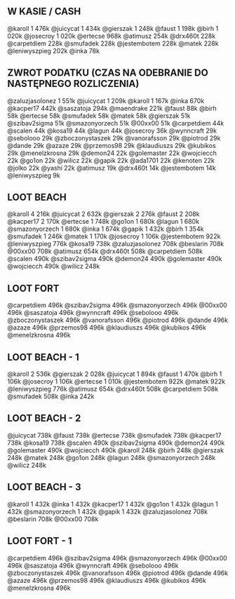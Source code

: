 ## W KASIE / CASH
@karoll 1 476k
@juicycat 1 434k
@gierszak 1 248k
@faust 1 198k
@birh 1 020k
@josecroy 1 020k
@ertecse 968k
@atimusz 254k
@drx460t 228k
@carpetdiem 228k
@smufadek 228k
@jestembotem 228k
@matek 228k
@leniwyszpieg 202k
@inka 78k

## ZWROT PODATKU (CZAS NA ODEBRANIE DO NASTĘPNEGO ROZLICZENIA)
@zaluzjasolonez 1 551k
@juicycat 1 209k
@karoll 1 167k
@inka 670k
@kacper17 442k
@saszatoja 294k
@maendrake 221k
@faust 88k
@birh 58k
@ertecse 58k
@smufadek 58k
@matek 58k
@gierszak 51k
@szibav2sigma 51k
@smazonyorzech 51k
@00xx00 51k
@carpetdiem 44k
@scalen 44k
@kosa19 44k
@lagun 44k
@josecroy 36k
@wynncraft 29k
@sebolooo 29k
@zboczonystaszek 29k
@vanorafsson 29k
@piotrod 29k
@dande 29k
@azaze 29k
@przemos98 29k
@klaudiuszs 29k
@kubikos 29k
@menelzkrosna 29k
@demon24 22k
@golemaster 22k
@wojciecch 22k
@go1on 22k
@wilicz 22k
@gapik 22k
@ada1701 22k
@kenoten 22k
@jolko 22k
@yashi 22k
@atimusz 19k
@drx460t 14k
@jestembotem 14k
@leniwyszpieg 9k

## LOOT BEACH
@karoll 4 216k
@juicycat 2 632k
@gierszak 2 276k
@faust 2 208k
@kacper17 2 170k
@ertecse 1 748k
@go1on 1 680k
@lagun 1 680k
@smazonyorzech 1 680k
@inka 1 674k
@gapik 1 432k
@birh 1 354k
@smufadek 1 246k
@matek 1 170k
@josecroy 1 106k
@jestembotem 922k
@leniwyszpieg 776k
@kosa19 738k
@zaluzjasolonez 708k
@beslarin 708k
@00xx00 708k
@atimusz 654k
@drx460t 508k
@carpetdiem 508k
@scalen 490k
@szibav2sigma 490k
@demon24 490k
@golemaster 490k
@wojciecch 490k
@wilicz 248k

## LOOT FORT
@carpetdiem 496k
@szibav2sigma 496k
@smazonyorzech 496k
@00xx00 496k
@saszatoja 496k
@wynncraft 496k
@sebolooo 496k
@zboczonystaszek 496k
@vanorafsson 496k
@piotrod 496k
@dande 496k
@azaze 496k
@przemos98 496k
@klaudiuszs 496k
@kubikos 496k
@menelzkrosna 496k

## LOOT BEACH - 1
@karoll 2 536k
@gierszak 2 028k
@juicycat 1 894k
@faust 1 470k
@birh 1 106k
@josecroy 1 106k
@ertecse 1 010k
@jestembotem 922k
@matek 922k
@leniwyszpieg 776k
@atimusz 654k
@drx460t 508k
@carpetdiem 508k
@smufadek 508k
@inka 242k

## LOOT BEACH - 2
@juicycat 738k
@faust 738k
@ertecse 738k
@smufadek 738k
@kacper17 738k
@kosa19 738k
@scalen 490k
@szibav2sigma 490k
@demon24 490k
@golemaster 490k
@wojciecch 490k
@karoll 248k
@birh 248k
@gierszak 248k
@matek 248k
@go1on 248k
@lagun 248k
@smazonyorzech 248k
@wilicz 248k

## LOOT BEACH - 3
@karoll 1 432k
@inka 1 432k
@kacper17 1 432k
@go1on 1 432k
@lagun 1 432k
@smazonyorzech 1 432k
@gapik 1 432k
@zaluzjasolonez 708k
@beslarin 708k
@00xx00 708k

## LOOT FORT - 1
@carpetdiem 496k
@szibav2sigma 496k
@smazonyorzech 496k
@00xx00 496k
@saszatoja 496k
@wynncraft 496k
@sebolooo 496k
@zboczonystaszek 496k
@vanorafsson 496k
@piotrod 496k
@dande 496k
@azaze 496k
@przemos98 496k
@klaudiuszs 496k
@kubikos 496k
@menelzkrosna 496k

